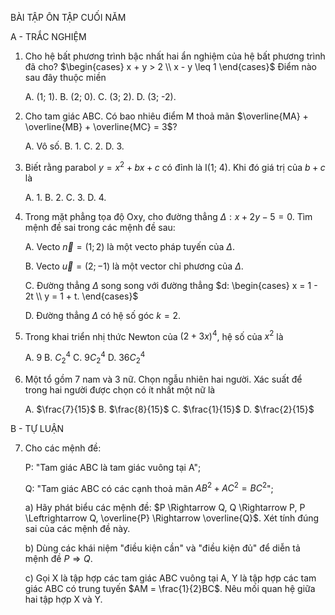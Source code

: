 BÀI TẬP ÔN TẬP CUỐI NĂM

A - TRẮC NGHIỆM

1. Cho hệ bất phương trình bậc nhất hai ẩn nghiệm của hệ bất phương trình đã cho? $\begin{cases} x + y > 2 \\ x - y \leq 1 \end{cases}$ Điểm nào sau đây thuộc miền

   A. (1; 1).                B. (2; 0).                C. (3; 2).                D. (3; -2).

2. Cho tam giác ABC. Có bao nhiêu điểm M thoả mãn $\overline{MA} + \overline{MB} + \overline{MC} = 3$?

   A. Vô số.                B. 1.                    C. 2.                    D. 3.

3. Biết rằng parabol $y = x^2 + bx + c$ có đỉnh là I(1; 4). Khi đó giá trị của $b + c$ là

   A. 1.                    B. 2.                    C. 3.                    D. 4.

4. Trong mặt phẳng tọa độ Oxy, cho đường thẳng $\Delta: x + 2y - 5 = 0$. Tìm mệnh đề sai trong các mệnh đề sau:

   A. Vecto $\vec{n} = (1; 2)$ là một vecto pháp tuyến của $\Delta$.

   B. Vecto $\vec{u} = (2; -1)$ là một vector chỉ phương của $\Delta$.

   C. Đường thẳng $\Delta$ song song với đường thẳng $d: \begin{cases} x = 1 - 2t \\ y = 1 + t. \end{cases}$

   D. Đường thẳng $\Delta$ có hệ số góc $k = 2$.

5. Trong khai triển nhị thức Newton của $(2 + 3x)^4$, hệ số của $x^2$ là

   A. 9                     B. $C_2^4$                C. $9C_2^4$              D. $36C_2^4$

6. Một tổ gồm 7 nam và 3 nữ. Chọn ngẫu nhiên hai người. Xác suất để trong hai người được chọn có ít nhất một nữ là

   A. $\frac{7}{15}$        B. $\frac{8}{15}$         C. $\frac{1}{15}$        D. $\frac{2}{15}$

B - TỰ LUẬN

7. Cho các mệnh đề:
   
   P: "Tam giác ABC là tam giác vuông tại A";
   
   Q: "Tam giác ABC có các cạnh thoả mãn $AB^2 + AC^2 = BC^2$";

   a) Hãy phát biểu các mệnh đề: $P \Rightarrow Q, Q \Rightarrow P, P \Leftrightarrow Q, \overline{P} \Rightarrow \overline{Q}$. Xét tính đúng sai của các mệnh đề này.

   b) Dùng các khái niệm "điều kiện cần" và "điều kiện đủ" để diễn tả mệnh đề $P \Rightarrow Q$.

   c) Gọi X là tập hợp các tam giác ABC vuông tại A, Y là tập hợp các tam giác ABC có trung tuyến $AM = \frac{1}{2}BC$. Nêu mối quan hệ giữa hai tập hợp X và Y.